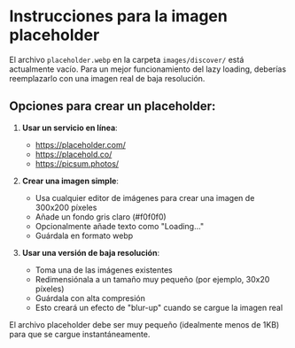# Instrucciones para la imagen placeholder

El archivo `placeholder.webp` en la carpeta `images/discover/` está actualmente vacío. Para un mejor funcionamiento del lazy loading, deberías reemplazarlo con una imagen real de baja resolución.

## Opciones para crear un placeholder:

1. **Usar un servicio en línea**:
   - https://placeholder.com/
   - https://placehold.co/
   - https://picsum.photos/

2. **Crear una imagen simple**:
   - Usa cualquier editor de imágenes para crear una imagen de 300x200 píxeles
   - Añade un fondo gris claro (#f0f0f0)
   - Opcionalmente añade texto como "Loading..."
   - Guárdala en formato webp

3. **Usar una versión de baja resolución**:
   - Toma una de las imágenes existentes
   - Redimensiónala a un tamaño muy pequeño (por ejemplo, 30x20 píxeles)
   - Guárdala con alta compresión
   - Esto creará un efecto de "blur-up" cuando se cargue la imagen real

El archivo placeholder debe ser muy pequeño (idealmente menos de 1KB) para que se cargue instantáneamente.
